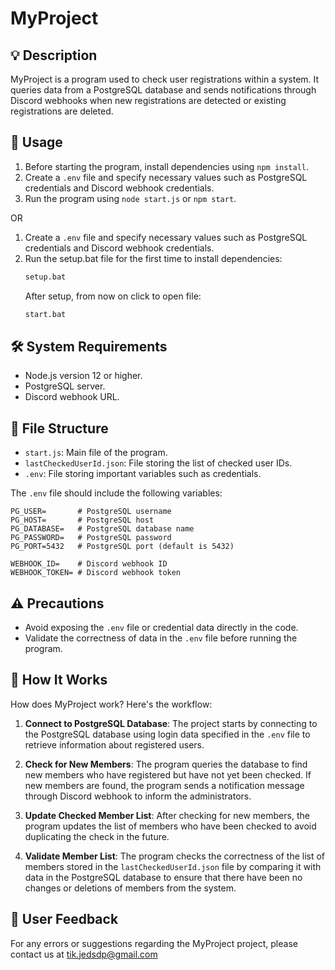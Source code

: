 # MyProject

## 💡 Description
MyProject is a program used to check user registrations within a system. It queries data from a PostgreSQL database and sends notifications through Discord webhooks when new registrations are detected or existing registrations are deleted.

## 🚀 Usage
1. Before starting the program, install dependencies using `npm install`.
2. Create a `.env` file and specify necessary values such as PostgreSQL credentials and Discord webhook credentials.
3. Run the program using `node start.js` or `npm start`.

OR

1. Create a `.env` file and specify necessary values such as PostgreSQL credentials and Discord webhook credentials.
2. Run the setup.bat file for the first time to install dependencies:
   ```sh
   setup.bat
   ```
   After setup, from now on click to open file:
   ```sh
   start.bat
   ```

## 🛠️ System Requirements
- Node.js version 12 or higher.
- PostgreSQL server.
- Discord webhook URL.

## 📁 File Structure
- `start.js`: Main file of the program.
- `lastCheckedUserId.json`: File storing the list of checked user IDs.
- `.env`: File storing important variables such as credentials.

The `.env` file should include the following variables:

```plaintext
PG_USER=       # PostgreSQL username
PG_HOST=       # PostgreSQL host
PG_DATABASE=   # PostgreSQL database name
PG_PASSWORD=   # PostgreSQL password
PG_PORT=5432   # PostgreSQL port (default is 5432)

WEBHOOK_ID=    # Discord webhook ID
WEBHOOK_TOKEN= # Discord webhook token
```

## ⚠️ Precautions
- Avoid exposing the `.env` file or credential data directly in the code.
- Validate the correctness of data in the `.env` file before running the program.

## 📝 How It Works
How does MyProject work? Here's the workflow:

1. **Connect to PostgreSQL Database**: The project starts by connecting to the PostgreSQL database using login data specified in the `.env` file to retrieve information about registered users.

2. **Check for New Members**: The program queries the database to find new members who have registered but have not yet been checked. If new members are found, the program sends a notification message through Discord webhook to inform the administrators.

3. **Update Checked Member List**: After checking for new members, the program updates the list of members who have been checked to avoid duplicating the check in the future.

4. **Validate Member List**: The program checks the correctness of the list of members stored in the `lastCheckedUserId.json` file by comparing it with data in the PostgreSQL database to ensure that there have been no changes or deletions of members from the system.

## 📢 User Feedback
For any errors or suggestions regarding the MyProject project, please contact us at tik.jedsdp@gmail.com
